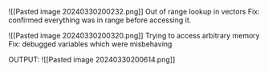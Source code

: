 ![[Pasted image 20240330200232.png]]
Out of range lookup in vectors
Fix: confirmed everything was in range before accessing it.

![[Pasted image 20240330200320.png]]
Trying to access arbitrary memory
Fix: debugged variables which were misbehaving

OUTPUT:
![[Pasted image 20240330200614.png]]
